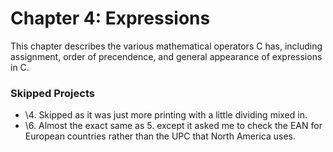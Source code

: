 # Chapter 4: Expressions
This chapter describes the various mathematical operators C has, including assignment, order of precendence, and general appearance of expressions in C. 

### Skipped Projects
* \4. Skipped as it was just more printing with a little dividing mixed in.
* \6. Almost the exact same as 5. except it asked me to check the EAN for European countries rather than the UPC that North America uses.
